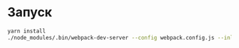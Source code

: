 # Запуск

```bash
yarn install
./node_modules/.bin/webpack-dev-server --config webpack.config.js --inline
```
